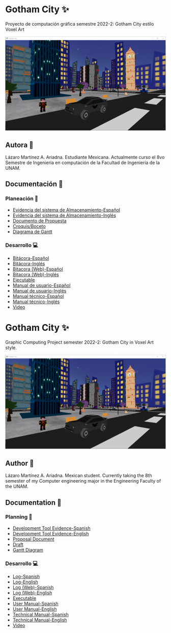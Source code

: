 # Gotham City :sparkles:
Proyecto de computación gráfica semestre 2022-2: Gotham City estilo Voxel Art

![Portada](img/portada.png)

## Autora 🙋
Lázaro Martínez A. Ariadna.
Estudiante Mexicana. Actualmente curso el 8vo Semestre de Ingeniería en computación de la Facultad de Ingeniería de la UNAM.

## Documentación :page_with_curl:

### Planeación :calendar:

- [Evidencia del sistema de Almacenamiento-Español](Docs/Herramienta_Desarrollo_GitHub.pdf)
- [Evidencia del sistema de Almacenamiento-Inglés](Docs/Development_Tool_GitHub_Translate.pdf)
- [Documento de Propuesta](Docs/Propuesta.pdf)
- [Croquis/Boceto](Docs/Boceto.pdf)
- [Diagrama de Gantt](Docs/DiagramaGantt.pdf)

### Desarrollo :computer:

- [Bitácora-Español](Docs/Bitcora_de_Proyecto.pdf)
- [Bitácora-Inglés](Docs/Project_Log.pdf)
- [Bitacora (Web)-Español](https://saber-eyebrow-039.notion.site/Bit-cora-de-Proyecto-b106fc2e473b4a699981fdb58a79be85)
- [Bitacora (Web)-Inglés](https://saber-eyebrow-039.notion.site/Project-Log-a73b7b203b274a1d8833cf218c3e2f1b)
- [Ejecutable](https://github.com/Ari3839/Gotham/tree/main/Ejecutables)
- [Manual de usuario-Español](Docs/Manual_Usuario_GothamCity.pdf)
- [Manual de usuario-Inglés](Docs/User_Manual_GothamCity.pdf)
- [Manual técnico-Español](Docs/Manual_Tecnico_GothamCity.pdf)
- [Manual técnico-Inglés](Docs/Technical_Manual_GothamCity.pdf)
- [Video](https://youtu.be/_JEh2xgnp5E)

# Gotham City :sparkles:
Graphic Computing Project semester 2022-2: Gotham City in Voxel Art style. 

![Portada](img/portada.png)

## Author 🙋
Lázaro Martínez A. Ariadna.
Mexican student. Currently taking the 8th semester of my Computer engineering major in the Engineering Faculty of the UNAM.

## Documentation :page_with_curl:

### Planning :calendar:

- [Development Tool Evidence-Spanish](Docs/Herramienta_Desarrollo_GitHub.pdf)
- [Development Tool Evidence-English](Docs/Development_Tool_GitHub_Translate.pdf)
- [Proposal Document](Docs/Propuesta.pdf)
- [Draft](Docs/Boceto.pdf)
- [Gantt Diagram](Docs/DiagramaGantt.pdf)

### Desarrollo :computer:

- [Log-Spanish](Docs/Bitcora_de_Proyecto.pdf)
- [Log-English](Docs/Project_Log.pdf)
- [Log (Web)-Spanish](https://saber-eyebrow-039.notion.site/Bit-cora-de-Proyecto-b106fc2e473b4a699981fdb58a79be85)
- [Log (Web)-English](https://saber-eyebrow-039.notion.site/Project-Log-a73b7b203b274a1d8833cf218c3e2f1b)
- [Executable](https://github.com/Ari3839/Gotham/tree/main/Ejecutables)
- [User Manual-Spanish](Docs/Manual_Usuario_GothamCity.pdf)
- [User Manual-English](Docs/User_Manual_GothamCity.pdf)
- [Technical Manual-Spanish](Docs/Manual_Tecnico_GothamCity.pdf)
- [Technical Manual-English](Docs/Technical_Manual_GothamCity.pdf)
- [Video](https://youtu.be/_JEh2xgnp5E)
